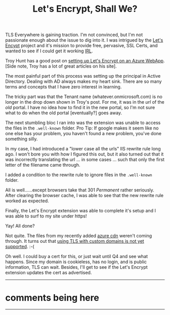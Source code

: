 ﻿---
title: Let's Encrypt, Shall We?
created: 8/4/2016 6:47:12 PM
published: 8/5/2016 6:47:12 AM
tags: blog, notes
---

TLS Everywhere is gaining traction. I'm not convinced, but I'm not passionate enough about the issue to dig into it. I was intrigued by the [Let's Encypt] project and it's mission to provide free, pervasive, SSL Certs, and wanted to see if I could get it working [IRL].

Troy Hunt has a good post on [setting up Let's Encrypt on an Azure WebApp][troy hunt]. [Side note, Troy has a lot of great articles on his site].

The most painful part of this process was setting up the principal in Active Directory. Dealing with AD always makes my heart sink. There are so many terms and concepts that I have zero interest in learning. 

The tricky part was that the Tenant name (whatever.onmicrosoft.com) is no longer in the drop down shown in Troy's post. For me, it was in the *url* of the _old_ portal. I have no idea how to find it in the new portal, so I'm not sure what to do when the old portal [eventually?] goes away.

The next stumbling bloc I ran into was the extension was unable to access the files in the `.well-known` folder. Pro Tip: If google makes it seem like no one else has your problem, you haven't found a new problem, you've done something silly.

In my case, I had introduced a "lower case all the urls" IIS rewrite rule long ago. I won't bore you with how I figured this out, but it also turned out that it was incorrectly translating the url ... in some cases ... such that only the first letter of the filename came through. 

I added a condition to the rewrite rule to ignore files in the `.well-known` folder.

All is well......except browsers take that 301 *Permanent* rather seriously. After clearing the browser cache, I was able to see that the new rewrite rule worked as expected.

Finally, the Let's Encrypt extension was able to complete it's setup and I was able to surf to my site under https!

Yay! All done?

Not quite. The files from my recently added [azure cdn] weren't coming through. It turns out that [using TLS with custom domains is not yet supported][CDN TLS]. :-(

Oh well. I could buy a cert for this, or just wait until Q4 and see what happens. Since my domain is cookieless, has no login, and is public information, TLS can wait. Besides, I'll get to see if the Let's Encrypt extension updates the cert as advertised.

[Let's Encypt]: https://letsencrypt.org/getting-started/
[IRL]: https://www.urbandictionary.com/define.php?term=IRL
[troy hunt]: https://www.troyhunt.com/everything-you-need-to-know-about-loading-a-free-lets-encrypt-certificate-into-an-azure-website/
[azure cdn]: /setting-up-azure-cdn
[CDN TLS]: https://feedback.azure.com/forums/169397-cdn/suggestions/1332683-allow-https-for-custom-cdn-domain-names

---
# comments being here

---